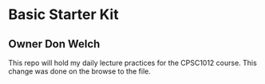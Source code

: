# Basic Starter Kit

## Owner Don Welch

This repo will hold my daily lecture practices for the CPSC1012 course. This change was done on the browse to the file.
